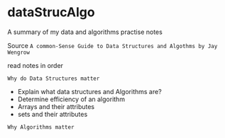 # dataStrucAlgo
A summary of my data and algorithms practise notes 

Source `A common-Sense Guide to Data Structures and Algothms by Jay Wengrow`

read notes in order

`Why do Data Structures matter`
- Explain what data structures and Algorithms are?
- Determine efficiency of an algorithm
- Arrays and their attributes
- sets and their attributes

`Why Algorithms matter`
